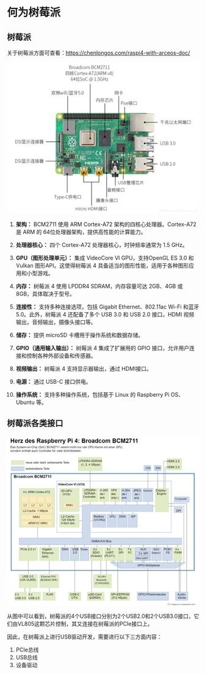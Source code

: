 # 何为树莓派

## 树莓派

关于树莓派方面可查看：<https://chenlongos.com/raspi4-with-arceos-doc/> 

![image-20231225112317456](https://github.com/apengaaa/usb-doc/blob/master/src/assert/1.1-1.png)

1. **架构：** BCM2711 使用 ARM Cortex-A72 架构的四核心处理器。Cortex-A72 是 ARM 的 64位处理器架构，提供高性能的计算能力。

2. **处理器核心：** 四个 Cortex-A72 处理器核心，时钟频率通常为 1.5 GHz。

3. **GPU（图形处理单元）：** 集成 VideoCore VI GPU，支持OpenGL ES 3.0 和 Vulkan 图形API。这使得树莓派 4 具备适当的图形性能，适用于各种图形应用和小型游戏。

4. **内存：** 树莓派 4 使用 LPDDR4 SDRAM，内存容量可达 2GB、4GB 或 8GB，具体取决于型号。

5. **连接性：** 支持多种连接选项，包括 Gigabit Ethernet、802.11ac Wi-Fi 和蓝牙 5.0。此外，树莓派 4 还配备了多个 USB 3.0 和 USB 2.0 接口，HDMI 视频输出，音频输出，摄像头接口等。

6. **储存：** 提供 microSD 卡槽用于操作系统和数据存储。

7. **GPIO（通用输入输出）：** 树莓派 4 集成了扩展用的 GPIO 接口，允许用户连接和控制各种外部设备和传感器。

8. **视频输出：** 树莓派 4 支持显示器输出，通过 HDMI接口。

9. **电源：** 通过 USB-C 接口供电。

10. **操作系统：** 支持多种操作系统，包括基于 Linux 的 Raspberry Pi OS、Ubuntu 等。



## 树莓派各类接口

![image-20231225113108700](https://github.com/apengaaa/usb-doc/blob/master/src/assert/1.1-2.png)

从图中可以看到，树莓派的4个USB接口分别为2个USB2.0和2个USB3.0接口，它们由VL805这颗芯片控制，其又连接在树莓派的PCIe接口上。

因此，在树莓派上进行USB驱动开发，需要进行以下三方面内容：

1. PCIe总线
2. USB总线
3. 设备驱动



